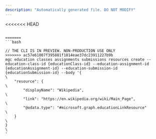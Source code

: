 ```yaml
---
description: "Automatically generated file. DO NOT MODIFY"
---
```


<<<<<<< HEAD
```cli

=======
```bash

// THE CLI IS IN PREVIEW. NON-PRODUCTION USE ONLY
>>>>>>> ac57e61007f395881f1814eae37dc23911227b9b
mgc education classes assignments submissions resources create --education-class-id {educationClass-id} --education-assignment-id {educationAssignment-id} --education-submission-id {educationSubmission-id} --body '{\
	"resource": {\
		"displayName": "Wikipedia",\
		"link": "https://en.wikipedia.org/wiki/Main_Page",\
		"@odata.type": "#microsoft.graph.educationLinkResource"\
	}\
}\
'

```